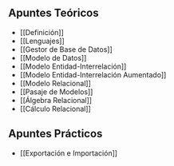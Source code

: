 ## Apuntes Teóricos

- [[Definición]]
- [[Lenguajes]]
- [[Gestor de Base de Datos]]
- [[Modelo de Datos]]
- [[Modelo Entidad-Interrelación]]
- [[Modelo Entidad-Interrelación Aumentado]]
- [[Modelo Relacional]]
- [[Pasaje de Modelos]]
- [[Álgebra Relacional]]
- [[Cálculo Relacional]]

## Apuntes Prácticos

- [[Exportación e Importación]]
